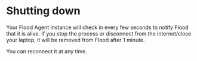 # Shutting down

Your Flood Agent instance will check in every few seconds to notify Flood that it is alive. If you stop the process or disconnect from the internet/close your laptop, it will be removed from Flood after 1 minute. 

You can reconnect it at any time.

